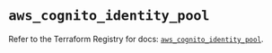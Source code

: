 # `aws_cognito_identity_pool`

Refer to the Terraform Registry for docs: [`aws_cognito_identity_pool`](https://registry.terraform.io/providers/hashicorp/aws/5.85.0/docs/resources/cognito_identity_pool).

